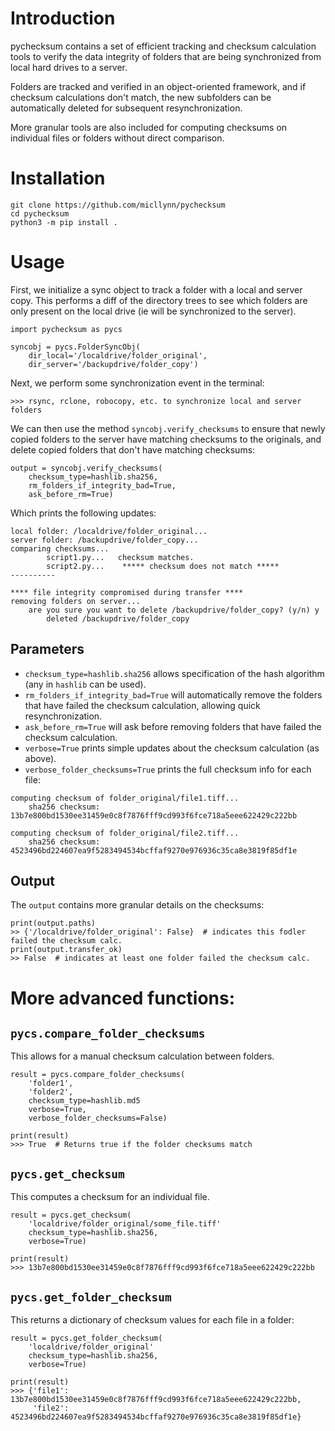 # Introduction

pychecksum contains a set of efficient tracking and checksum calculation tools to
verify the data integrity of folders that are being synchronized from local
hard drives to a server.

Folders are tracked and verified in an object-oriented framework,
and if checksum calculations don't match, the new subfolders
can be automatically deleted for subsequent resynchronization.

More granular tools are also included for computing checksums on
individual files or folders without direct comparison.

# Installation
```python3
git clone https://github.com/micllynn/pychecksum
cd pychecksum
python3 -m pip install .
```

# Usage
First, we initialize a sync object to track a folder with a local and server copy.
This performs a diff of the directory trees to see which folders are only
present on the local drive (ie will be synchronized to the server).
```python3
import pychecksum as pycs

syncobj = pycs.FolderSyncObj(
	dir_local='/localdrive/folder_original',
	dir_server='/backupdrive/folder_copy')
```

Next, we perform some synchronization event in the terminal:
```
>>> rsync, rclone, robocopy, etc. to synchronize local and server folders
```

We can then use the method `syncobj.verify_checksums` to ensure that
newly copied folders to the server have matching checksums to the originals,
and delete copied folders that don't have matching checksums:
```python3
output = syncobj.verify_checksums(
	checksum_type=hashlib.sha256,
	rm_folders_if_integrity_bad=True,
	ask_before_rm=True)
```

Which prints the following updates:
```
local folder: /localdrive/folder_original...
server folder: /backupdrive/folder_copy...
comparing checksums...
        script1.py...	checksum matches.
        script2.py...	 ***** checksum does not match ***** 
----------

**** file integrity compromised during transfer **** 
removing folders on server...
	are you sure you want to delete /backupdrive/folder_copy? (y/n) y
		deleted /backupdrive/folder_copy

```

## Parameters
- `checksum_type=hashlib.sha256` allows specification of the hash algorithm
(any in `hashlib` can be used).
- `rm_folders_if_integrity_bad=True` will automatically remove the folders that
have failed the checksum calculation, allowing quick resynchronization.
- `ask_before_rm=True` will ask before removing folders that have failed the
checksum calculation.
- `verbose=True` prints simple updates about the checksum calculation (as above).
- `verbose_folder_checksums=True` prints the full checksum info for each file:
```
computing checksum of folder_original/file1.tiff...
	sha256 checksum: 13b7e800bd1530ee31459e0c8f7876fff9cd993f6fce718a5eee622429c222bb

computing checksum of folder_original/file2.tiff...
	sha256 checksum: 4523496bd224607ea9f5283494534bcffaf9270e976936c35ca8e3819f85df1e
```


## Output
The `output` contains more granular details on the checksums:
```
print(output.paths)
>> {'/localdrive/folder_original': False}  # indicates this fodler failed the checksum calc.
print(output.transfer_ok)
>> False  # indicates at least one folder failed the checksum calc.
```

# More advanced functions:
## `pycs.compare_folder_checksums`
This allows for a manual checksum calculation between folders.

```python3
result = pycs.compare_folder_checksums(
	'folder1',
	'folder2',
	checksum_type=hashlib.md5	
	verbose=True,
	verbose_folder_checksums=False)
```

```
print(result)
>>> True  # Returns true if the folder checksums match
```

## `pycs.get_checksum`
This computes a checksum for an individual file.

```python3
result = pycs.get_checksum(
	'localdrive/folder_original/some_file.tiff'
	checksum_type=hashlib.sha256,
	verbose=True)
```

```
print(result)
>>> 13b7e800bd1530ee31459e0c8f7876fff9cd993f6fce718a5eee622429c222bb
```

## `pycs.get_folder_checksum`
This returns a dictionary of checksum values for each file in a folder:
```python3
result = pycs.get_folder_checksum(
	'localdrive/folder_original'
	checksum_type=hashlib.sha256,
	verbose=True)
```

```
print(result)
>>> {'file1': 13b7e800bd1530ee31459e0c8f7876fff9cd993f6fce718a5eee622429c222bb,
	 'file2': 4523496bd224607ea9f5283494534bcffaf9270e976936c35ca8e3819f85df1e}
```

